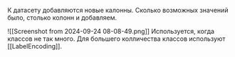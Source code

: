 К датасету добавляются новые калонны. Сколько возможных значений было, столько колонн и добавляем. 

![[Screenshot from 2024-09-24 08-08-49.png]]
Используется, когда классов не так много. Для большего колличества классов используют [[LabelEncoding]].